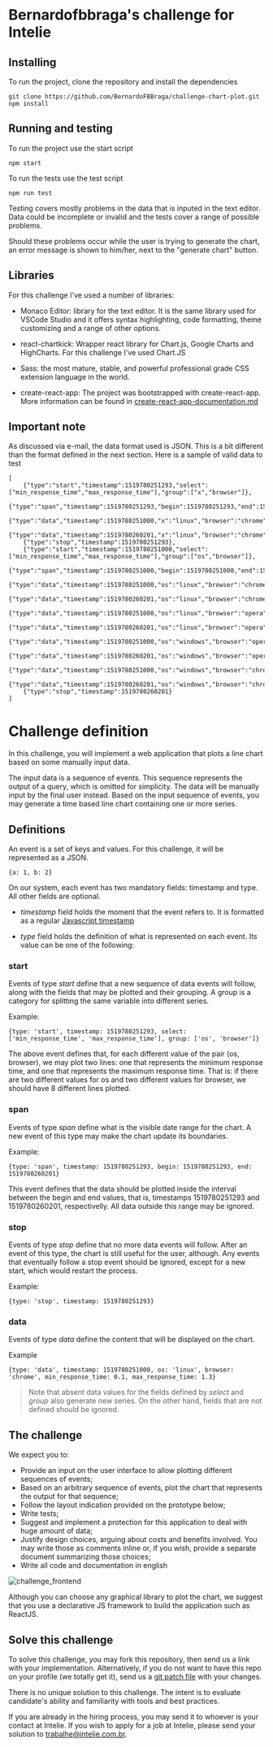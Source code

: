 # Bernardofbbraga's challenge for Intelie

## Installing
To run the project, clone the repository and install the dependencies

```
git clone https://github.com/BernardoFBBraga/challenge-chart-plot.git
npm install
```

## Running and testing

To run the project use the start script

```
npm start
```

To run the tests use the test script
```
npm run test
```
Testing covers mostly problems in the data that is inputed in the text editor. Data could be incomplete or invalid and the tests cover a range of possible problems.

Should these problems occur while the user is trying to generate the chart, an error message is shown to him/her, next to the "generate chart" button.


## Libraries

For this challenge I've used a number of libraries:

* Monaco Editor: library for the text editor. It is the same library used for VSCode Studio and it offers syntax highlighting, code formatting, theme customizing and a range of other options.

* react-chartkick: Wrapper react library for Chart.js, Google Charts and HighCharts. For this challenge I've used Chart.JS

* Sass: the most mature, stable, and powerful professional grade CSS extension language in the world.

* create-react-app: The project was bootstrapped with create-react-app. More information can be found in [create-react-app-documentation.md](create-react-app-documentation.md)

## Important note

As discussed via e-mail, the data format used is JSON. This is a bit different than the format defined in the next section. Here is a sample of valid data to test
```
[
	{"type":"start","timestamp":1519780251293,"select":["min_response_time","max_response_time"],"group":["x","browser"]},
	{"type":"span","timestamp":1519780251293,"begin":1519780251293,"end":1519780260201},
	{"type":"data","timestamp":1519780251000,"x":"linux","browser":"chrome","min_response_time":0.1,"max_response_time":1.3},
	{"type":"data","timestamp":1519780260201,"x":"linux","browser":"chrome","min_response_time":0.5,"max_response_time":1.5},
	{"type":"stop","timestamp":1519780251293},
	{"type":"start","timestamp":1519780251000,"select":["min_response_time","max_response_time"],"group":["os","browser"]},
	{"type":"span","timestamp":1519780251000,"begin":1519780251000,"end":1519780260201},
	{"type":"data","timestamp":1519780251000,"os":"linux","browser":"chrome","min_response_time":0.1,"max_response_time":1.3},
	{"type":"data","timestamp":1519780260201,"os":"linux","browser":"chrome","min_response_time":0.5,"max_response_time":1.5},
	{"type":"data","timestamp":1519780251000,"os":"linux","browser":"opera","min_response_time":0.2,"max_response_time":1.7},
	{"type":"data","timestamp":1519780260201,"os":"linux","browser":"opera","min_response_time":0.7,"max_response_time":1.8},
	{"type":"data","timestamp":1519780251000,"os":"windows","browser":"opera","min_response_time":0.9,"max_response_time":1.3},
	{"type":"data","timestamp":1519780260201,"os":"windows","browser":"opera","min_response_time":0.8,"max_response_time":1.2},
	{"type":"data","timestamp":1519780251000,"os":"windows","browser":"chrome","min_response_time":0.3,"max_response_time":1},
	{"type":"data","timestamp":1519780260201,"os":"windows","browser":"chrome","min_response_time":0.2,"max_response_time":1.9},
	{"type":"stop","timestamp":1519780260201}
]
```
# Challenge definition

In this challenge, you will implement a web application that plots a line chart based on some manually input data.

The input data is a sequence of events. This sequence represents the output of a query, which is omitted for simplicity. The data will be manually input by the final user instead. Based on the input sequence of events, you may generate a time based line chart containing one or more series.

## Definitions
An event is a set of keys and values. For this challenge, it will be represented as a JSON.

```
{a: 1, b: 2}
```

On our system, each event has two mandatory fields: timestamp and type. All other fields are optional.

* *timestamp* field holds the moment that the event refers to. It is formatted as a regular [Javascript timestamp](https://developer.mozilla.org/en-US/docs/Web/JavaScript/Reference/Global_Objects/Date/getTime)

* *type* field holds the definition of what is represented on each event. Its value can be one of the following:

### start
Events of type *start* define that a new sequence of data events will follow, along with the fields that may be plotted and their grouping. A group is a category for splitting the same variable into different series.

Example:
```
{type: 'start', timestamp: 1519780251293, select: ['min_response_time', 'max_response_time'], group: ['os', 'browser']}
```
The above event defines that, for each different value of the pair (os, browser), we may plot two lines: one that represents the minimum response time, and one that represents the maximum response time. That is: if there are two different values for os and two different values for browser, we should have 8 different lines plotted.

### span
Events of type *span* define what is the visible date range for the chart. A new event of this type may make the chart update its boundaries.

Example:
```
{type: 'span', timestamp: 1519780251293, begin: 1519780251293, end: 1519780260201}
```
This event defines that the data should be plotted inside the interval between the begin and end values, that is, timestamps 1519780251293 and 1519780260201, respectivelly. All data outside this range may be ignored.

### stop
Events of type *stop* define that no more data events will follow. After an event of this type, the chart is still useful for the user, although. Any events that eventually follow a stop event should be ignored, except for a new start, which would restart the process.

Example:
```
{type: 'stop', timestamp: 1519780251293}
```

### data
Events of type *data* define the content that will be displayed on the chart.

Example
```
{type: 'data', timestamp: 1519780251000, os: 'linux', browser: 'chrome', min_response_time: 0.1, max_response_time: 1.3}
```

> Note that absent data values for the fields defined by *select* and *group* also generate new series. On the other hand, fields that are not defined should be ignored.

## The challenge

We expect you to:

* Provide an input on the user interface to allow plotting different sequences of events;
* Based on an arbitrary sequence of events, plot the chart that represents the output for that sequence;
* Follow the layout indication provided on the prototype below;
* Write tests;
* Suggest and implement a protection for this application to deal with huge amount of data;
* Justify design choices, arguing about costs and benefits involved. You may write those as comments inline or, if you wish, provide a separate document summarizing those choices;
* Write all code and documentation in english

![challenge_frontend](https://github.com/intelie/challenge-chart-plot/raw/master/challenge_frontend.png "Expected user interface")

Although you can choose any graphical library to plot the chart, we suggest that you use a declarative JS framework to build the application such as ReactJS.

## Solve this challenge

To solve this challenge, you may fork this repository, then
send us a link with your implementation. Alternatively, if you do not want to have this repo on
your profile (we totally get it), send us a
[git patch file](https://www.devroom.io/2009/10/26/how-to-create-and-apply-a-patch-with-git/)
with your changes.

There is no unique solution to this challenge. The intent is to evaluate candidate's ability and familiarity with tools and best practices.

If you are already in the hiring process, you may send it to whoever is your contact at Intelie. If you wish to apply for a job at Intelie, please send your solution to [trabalhe@intelie.com.br](mailto:trabalhe@intelie.com.br).



